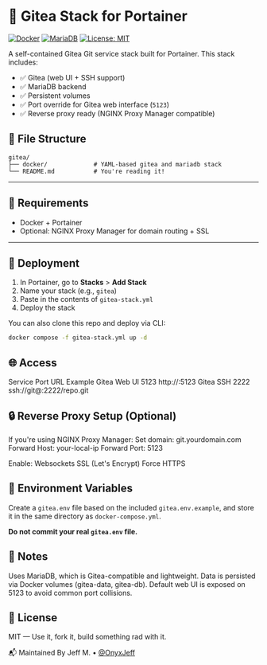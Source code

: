 # 🐙 Gitea Stack for Portainer

[![Docker](https://img.shields.io/badge/Docker-Gitea-blue?logo=docker)](https://hub.docker.com/r/gitea/gitea)
[![MariaDB](https://img.shields.io/badge/Database-MariaDB-blue?logo=mariadb)](https://hub.docker.com/_/mariadb)
[![License: MIT](https://img.shields.io/badge/license-MIT-green.svg)](https://opensource.org/licenses/MIT)

A self-contained Gitea Git service stack built for Portainer. This stack includes:

- ✅ Gitea (web UI + SSH support)
- ✅ MariaDB backend
- ✅ Persistent volumes
- ✅ Port override for Gitea web interface (`5123`)
- ✅ Reverse proxy ready (NGINX Proxy Manager compatible)

## 📁 File Structure
```text
gitea/
├── docker/             # YAML-based gitea and mariadb stack
└── README.md           # You're reading it!
```

---

## 🔧 Requirements

- Docker + Portainer
- Optional: NGINX Proxy Manager for domain routing + SSL

---

## 🚀 Deployment

1. In Portainer, go to **Stacks** > **Add Stack**
2. Name your stack (e.g., `gitea`)
3. Paste in the contents of `gitea-stack.yml`
4. Deploy the stack

You can also clone this repo and deploy via CLI:

```bash
docker compose -f gitea-stack.yml up -d
```

## 🌐 Access
Service	Port	URL Example
Gitea Web UI	5123	http://<your-ip>:5123
Gitea SSH	2222	ssh://git@<your-ip>:2222/repo.git

## 🔒 Reverse Proxy Setup (Optional)
If you're using NGINX Proxy Manager:
    Set domain: git.yourdomain.com
    Forward Host: your-local-ip
    Forward Port: 5123

Enable:
    Websockets
    SSL (Let's Encrypt)
    Force HTTPS

## 🔐 Environment Variables

Create a `gitea.env` file based on the included `gitea.env.example`, and store it in the same directory as `docker-compose.yml`.

**Do not commit your real `gitea.env` file.**

## 🧠 Notes
Uses MariaDB, which is Gitea-compatible and lightweight.
Data is persisted via Docker volumes (gitea-data, gitea-db).
Default web UI is exposed on 5123 to avoid common port collisions.

## 📜 License
MIT — Use it, fork it, build something rad with it.

📬 Maintained By
Jeff M. • [@OnyxJeff](https://www.github.com/onyxjeff)